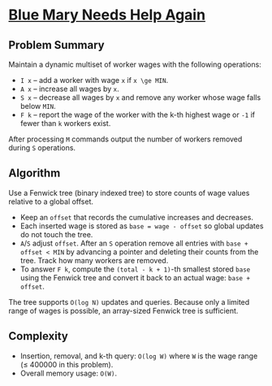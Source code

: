 # [Blue Mary Needs Help Again](https://www.spoj.com/problems/CASHIER/)

## Problem Summary
Maintain a dynamic multiset of worker wages with the following operations:

- `I x` – add a worker with wage `x` if `x \ge MIN`.
- `A x` – increase all wages by `x`.
- `S x` – decrease all wages by `x` and remove any worker whose wage falls below `MIN`.
- `F k` – report the wage of the worker with the k-th highest wage or `-1` if fewer than `k` workers exist.

After processing `M` commands output the number of workers removed during `S` operations.

## Algorithm
Use a Fenwick tree (binary indexed tree) to store counts of wage values relative to a global offset.

- Keep an `offset` that records the cumulative increases and decreases.
- Each inserted wage is stored as `base = wage - offset` so global updates do not touch the tree.
- `A`/`S` adjust `offset`. After an `S` operation remove all entries with `base + offset < MIN` by advancing a pointer and
  deleting their counts from the tree. Track how many workers are removed.
- To answer `F k`, compute the `(total - k + 1)`-th smallest stored `base` using the Fenwick tree and convert it back to an actual wage: `base + offset`.

The tree supports `O(log N)` updates and queries. Because only a limited range of wages is possible, an array-sized Fenwick tree is sufficient.

## Complexity
- Insertion, removal, and k-th query: `O(log W)` where `W` is the wage range (≤ 400000 in this problem).
- Overall memory usage: `O(W)`.
